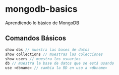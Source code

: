 # mongodb-basics
Aprendiendo lo básico de MongoDB

Comandos Básicos
------------------

```javascript
show dbs // muestra las bases de datos
show collections // muestras las colecciones
show users // muestra los usuarios
db // muestra la base de datos que se está usando
use <dbname> // cambia la BD en uso a <dbname>
```
